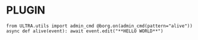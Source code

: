 # PLUGIN

`from ULTRA.utils import admin_cmd
@borg.on(admin_cmd(pattern="alive"))
async def alive(event):
  await event.edit("**HELLO WORLD**")`
